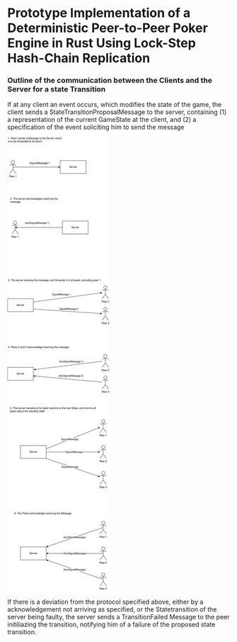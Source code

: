# Prototype Implementation of a Deterministic Peer-to-Peer Poker Engine in Rust Using Lock-Step Hash-Chain Replication

### Outline of the communication between the Clients and the Server for a state Transition

If at any client an event occurs, which modifies the state of the game, the client sends a StateTransitionProposalMessage to the server, containing
(1) a representation of the current GameState at the client, and (2) a specification of the event soliciting him to send the message

![State Transition communication](https://github.com/random998/bachelors_project/blob/main/docs/state_transition_communication.svg)

If there is a deviation from the protocol specified above, either by a acknowledgement not arriving as specified, or the Statetransition of the server being faulty, the server sends a TransitionFailed Message to the peer initiliazing the transition, notifying him of a failure of the proposed state transition.
